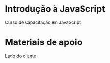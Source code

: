 # Introdução à JavaScript

Curso de Capacitação em JavaScript


# Materiais de apoio

[Lado do cliente](https://github.com/profesrafa/introjs/blob/main/Ref.lado.cliente.pdf)
